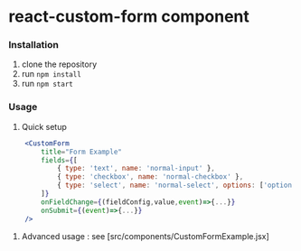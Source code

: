 # react-custom-form component

### Installation
1. clone the repository
2. run `npm install`
3. run `npm start`

### Usage 

1. Quick setup
```jsx
	<CustomForm
		title="Form Example"
		fields={[
			{ type: 'text', name: 'normal-input' },
			{ type: 'checkbox', name: 'normal-checkbox' },
			{ type: 'select', name: 'normal-select', options: ['option 1', 'option 2', 'option 3'] }
		]}
		onFieldChange={(fieldConfig,value,event)=>{...}}
		onSubmit={(event)=>{...}}
	/>
```

1. Advanced usage : see [src/components/CustomFormExample.jsx]
